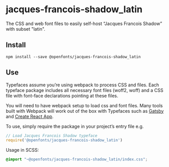 
# jacques-francois-shadow_latin

The CSS and web font files to easily self-host “Jacques Francois Shadow” with subset "latin".

## Install

`npm install --save @openfonts/jacques-francois-shadow_latin`

## Use

Typefaces assume you’re using webpack to process CSS and files. Each typeface
package includes all necessary font files (woff2, woff) and a CSS file with
font-face declarations pointing at these files.

You will need to have webpack setup to load css and font files. Many tools built
with Webpack will work out of the box with Typefaces such as [Gatsby](https://github.com/gatsbyjs/gatsby)
and [Create React App](https://github.com/facebookincubator/create-react-app).

To use, simply require the package in your project’s entry file e.g.

```javascript
// Load Jacques Francois Shadow typeface
require('@openfonts/jacques-francois-shadow_latin')
```

Usage in SCSS:
```scss
@import "~@openfonts/jacques-francois-shadow_latin/index.css";
```
